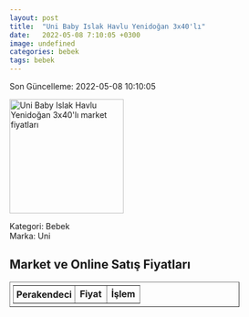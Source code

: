 ```yaml
---
layout: post
title:  "Uni Baby Islak Havlu Yenidoğan 3x40'lı"
date:   2022-05-08 7:10:05 +0300
image: undefined
categories: bebek
tags: bebek
---
```


Son Güncelleme: 2022-05-08 10:10:05

<img src="undefined" width="200" alt="Uni Baby Islak Havlu Yenidoğan 3x40'lı market fiyatları" />

Kategori: Bebek
<br />
Marka: Uni

<h2>Market ve Online Satış Fiyatları</h2>

<table border="1" style="padding: 5px;width:80%;">
  <tr>
    <td style="padding: 5px;"><strong>Perakendeci</strong></td>
    <td><strong>Fiyat</strong></td>
    <td><strong>İşlem</strong></td>
  </tr>
  
</table>
